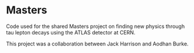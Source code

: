 # Masters

Code used for the shared Masters project on finding new physics through tau lepton decays using the ATLAS detector at CERN.

This project was a collaboration between Jack Harrison and Aodhan Burke.
